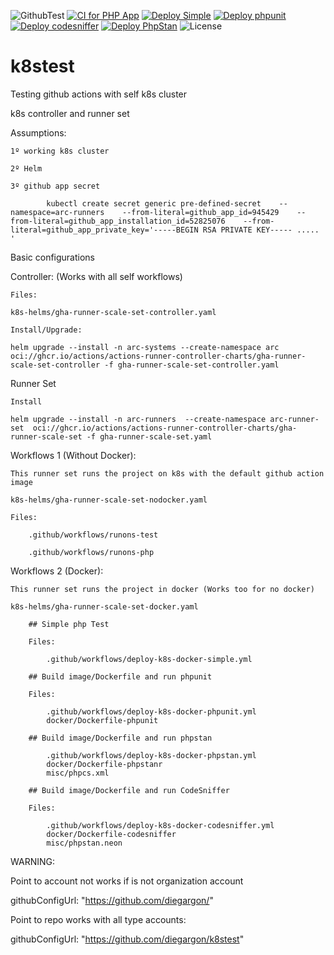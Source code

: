 ![GithubTest](https://img.shields.io/badge/Github-TestSelfK8s-blue)
[![CI for PHP App](https://github.com/diegargon/k8stest/actions/workflows/runson-php.yaml/badge.svg)](https://github.com/diegargon/k8stest/actions/workflows/runson-php.yaml)
[![Deploy Simple](https://github.com/diegargon/k8stest/actions/workflows/deploy-k8s-docker-simple.yml/badge.svg)](https://github.com/diegargon/k8stest/actions/workflows/deploy-k8s-docker-simple.yml)
[![Deploy phpunit](https://github.com/diegargon/k8stest/actions/workflows/deploy-k8s-docker-phpunit.yml/badge.svg)](https://github.com/diegargon/k8stest/actions/workflows/deploy-k8s-docker-phpunit.yml)
[![Deploy codesniffer](https://github.com/diegargon/k8stest/actions/workflows/deploy-k8s-docker-codesniffer.yml/badge.svg)](https://github.com/diegargon/k8stest/actions/workflows/deploy-k8s-docker-codesniffer.yml)
[![Deploy PhpStan](https://github.com/diegargon/k8stest/actions/workflows/deploy-k8s-docker-phpstan.yml/badge.svg)](https://github.com/diegargon/k8stest/actions/workflows/deploy-k8s-docker-phpstan.yml)
![License](https://img.shields.io/github/license/diegargon/k8stest)

# k8stest

Testing github actions with self k8s cluster

k8s controller and runner set

Assumptions:

    1º working k8s cluster

    2º Helm

    3º github app secret

            kubectl create secret generic pre-defined-secret    --namespace=arc-runners    --from-literal=github_app_id=945429    --from-literal=github_app_installation_id=52825076    --from-literal=github_app_private_key='-----BEGIN RSA PRIVATE KEY----- ..... '


Basic configurations

Controller: (Works with all  self workflows)
    
    Files:

    k8s-helms/gha-runner-scale-set-controller.yaml

    Install/Upgrade:

    helm upgrade --install -n arc-systems --create-namespace arc oci://ghcr.io/actions/actions-runner-controller-charts/gha-runner-scale-set-controller -f gha-runner-scale-set-controller.yaml


Runner Set

    Install
    
    helm upgrade --install -n arc-runners  --create-namespace arc-runner-set  oci://ghcr.io/actions/actions-runner-controller-charts/gha-runner-scale-set -f gha-runner-scale-set.yaml


Workflows 1 (Without Docker):

    This runner set runs the project on k8s with the default github action image

    k8s-helms/gha-runner-scale-set-nodocker.yaml

    Files: 

        .github/workflows/runons-test

        .github/workflows/runons-php


Workflows 2 (Docker):

    This runner set runs the project in docker (Works too for no docker)

    k8s-helms/gha-runner-scale-set-docker.yaml
        
        ## Simple php Test
        
        Files: 

            .github/workflows/deploy-k8s-docker-simple.yml
            
        ## Build image/Dockerfile and run phpunit

        Files: 

            .github/workflows/deploy-k8s-docker-phpunit.yml        
            docker/Dockerfile-phpunit

        ## Build image/Dockerfile and run phpstan

            .github/workflows/deploy-k8s-docker-phpstan.yml
            docker/Dockerfile-phpstanr
            misc/phpcs.xml

        ## Build image/Dockerfile and run CodeSniffer

        Files: 

            .github/workflows/deploy-k8s-docker-codesniffer.yml           
            docker/Dockerfile-codesniffer
            misc/phpstan.neon


WARNING: 

Point to account not works if is not organization account

githubConfigUrl: "https://github.com/diegargon/"    

Point to repo works with all type accounts:

githubConfigUrl: "https://github.com/diegargon/k8stest"    

